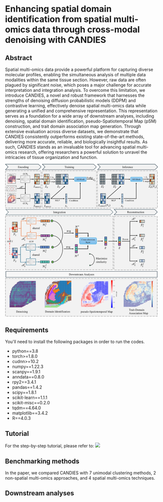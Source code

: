 # Enhancing spatial domain identification from spatial multi-omics data through cross-modal denoising with CANDIES

## Abstract
Spatial multi-omics data provide a powerful platform for capturing diverse molecular profiles, enabling the simultaneous analysis of multiple data modalities within the same tissue section. However, raw data are often plagued by significant noise, which poses a major challenge for accurate interpretation and integration analysis. To overcome this limitation, we introduce CANDIES, a novel and robust framework that harnesses the strengths of denoising diffusion probabilistic models (DDPM) and contrastive learning, effectively denoise spatial multi-omics data while generating a unified and comprehensive representation. This representation serves as a foundation for a wide array of downstream analyses, including denoising, spatial domain identification, pseudo-Spatiotemporal Map (pSM) construction, and trait domain association map generation. Through extensive evaluation across diverse datasets, we demonstrate that CANDIES consistently outperforms existing state-of-the-art methods, delivering more accurate, reliable, and biologically insightful results. As such, CANDIES stands as an invaluable tool for advancing spatial multi-omics research, offering researchers a powerful solution to unravel the intricacies of tissue organization and function.

![](https://github.com/zouwanpeng/CANDIES/blob/main/CANDIES.png)

## Requirements
You'll need to install the following packages in order to run the codes.
* python==3.8
* torch>=1.8.0
* cudnn>=10.2
* numpy==1.22.3
* scanpy==1.9.1
* anndata==0.8.0
* rpy2==3.4.1
* pandas==1.4.2
* scipy==1.8.1
* scikit-learn==1.1.1
* scikit-misc==0.2.0
* tqdm==4.64.0
* matplotlib==3.4.2
* R==4.0.3

## Tutorial
For the step-by-step tutorial, please refer to:
![](https://github.com/zouwanpeng/CANDIES/tree/main/CANDIES/tutorial)

## Benchmarking methods
In the paper, we compared CANDIES with 7 unimodal clustering methods, 2 non-spatial multi-omics approaches, and 4 spatial multi-omics techniques.

## Downstream analyses
